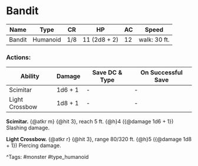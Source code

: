 # Bandit

| Name | Type | CR | HP | AC | Speed |
|------|------|----|----|----|-------|
| Bandit | Humanoid | 1/8 | 11 (2d8 + 2) | 12 | walk: 30 ft. |

### Actions:

| Ability | Damage | Save DC & Type | On Successful Save |
|---------|--------|----------------|--------------------|
| Scimitar | 1d6 + 1 | - | - |
| Light Crossbow | 1d8 + 1 | - | - |


**Scimitar.** {@atkr m} {@hit 3}, reach 5 ft. {@h}4 ({@damage 1d6 + 1}) Slashing damage.

**Light Crossbow.** {@atkr r} {@hit 3}, range 80/320 ft. {@h}5 ({@damage 1d8 + 1}) Piercing damage.

^Tags: #monster #type_humanoid